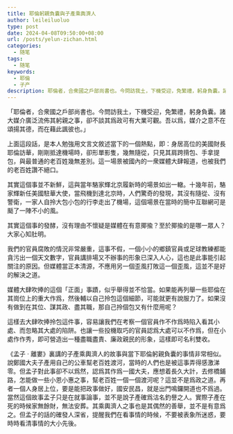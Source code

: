 ```yaml
---
title: 耶倫躬親負囊與子產乘輿濟人
author: leileiluoluo
type: post
date: 2024-04-08T09:50:00+08:00
url: /posts/yelun-zichan.html
categories:
  - 随笔
tags:
  - 随笔
keywords:
  - 耶倫
  - 子产
description: 耶倫者，合衆國之戶部尚書也。今問訪我土，下機受迎，免繁禮，躬身負囊。諸大媒介廣泛流佈其躬親之事，卻不談其爲政可有大業可觀。吾以爲，媒介之意不在頌揚其德，而在藉此諷彼也。
---
```


「耶倫者，合衆國之戶部尚書也。今問訪我土，下機受迎，免繁禮，躬身負囊。諸大媒介廣泛流佈其躬親之事，卻不談其爲政可有大業可觀。吾以爲，媒介之意不在頌揚其德，而在藉此諷彼也。」

<!--more-->

上面這段話，是本人勉強用文言文敘述當下的一個熱點，即：身居高位的美國財長耶倫訪華，剛剛抵達機場時，卻形單影隻，幾無隨從，只見其肩跨揹包、手拿提包，與最普通的老百姓幾無差別。這一場景被國內的一衆媒體大肆報道，也被我們的老百姓讚不絕口。

其實這個事並不新鮮，這與當年駱家輝北京履新時的場景如出一轍。十幾年前，駱家輝新任美國駐華大使，當飛機到達北京時，人們驚奇的發現，其沒有隨從、沒有警衛，一家人自拎大包小包的行李走出了機場，這個場景在當時的簡中互聯網可是颳了一陣不小的風。

其實這個事的發酵，沒有理由不懷疑是媒體在有意揶揄？至於揶揄的是哪一眾人？大家心知肚明。

我們的官員腐敗的情況非常嚴重，這事不假，一個小小的鄉鎮官員或足球教練都能貪污出一個天文數字，官員講排場又不辦事的形象已深入人心，這也是此事能引起關注的原因。但媒體當正本清源，不應用另一個歪風打敗這一個歪風，這並不是好的解決之道。

媒體大肆吹捧的這個「正面」事蹟，似乎舉得並不恰當。如果能再列舉一些耶倫在其崗位上的重大作爲，然後輔以自己拎包這個細節，可能就更有說服力了。如果沒有做到在其位、謀其政、盡其職，那自己拎個包又有什麼用呢？

這樣去大肆吹捧拎包這件事，容易讓我們在考察一個官員作不作爲時陷入看其小處、而忽略其大處的陷阱。也讓一些投機取巧的官員認爲大處可以不作爲，但在小處作作秀，即可營造出一種盡職盡責、廉政親民的形象，這樣即可名利雙收。

《孟子 · 離婁》裏講的子產乘輿濟人的故事與當下耶倫躬親負囊的事情非常相似。說鄭國大夫子產用自己的公車幫老百姓渡河，當時的人們也是被這事弄得感激涕零。但孟子對此事卻不以爲然，認爲其作爲一國大夫，應想着長久大計，去修橋鋪路，怎能做一些小恩小惠之事，幫老百姓一個一個渡河呢？這並不是爲政之道。再者一個人身居上位，要是能把政事做好，國安民昌，就是出門鳴鑼開道也不爲過。當然這個故事孟子只是在就事論事，並不是說子產確爲沽名釣譽之人。實際子產在死的時候家無餘財，無法安葬。其乘輿濟人之事也是其偶然的善舉，並不是有意爲之。但孟子的話的確發人深省，提醒我們在看事情的時候，不要被表象所迷惑，要時時看清事情的大小先後。
